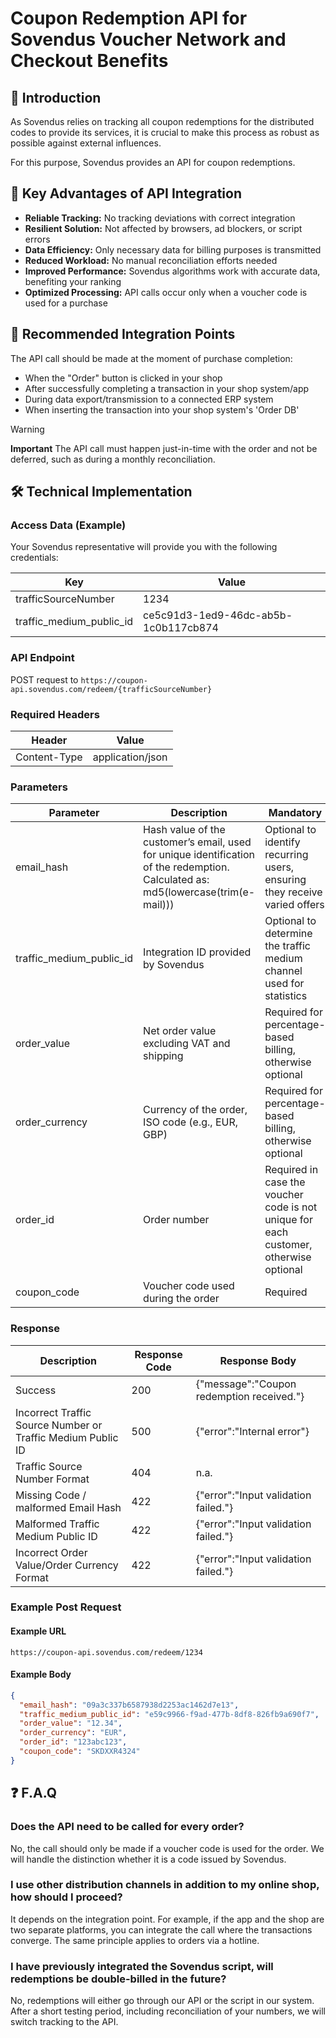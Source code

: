 # Coupon Redemption API for Sovendus Voucher Network and Checkout Benefits

## 📝 Introduction

As Sovendus relies on tracking all coupon redemptions for the distributed codes to provide its services, it is crucial to make this process as robust as possible against external influences.

For this purpose, Sovendus provides an API for coupon redemptions.

## 🌟 Key Advantages of API Integration

- **Reliable Tracking:** No tracking deviations with correct integration
- **Resilient Solution:** Not affected by browsers, ad blockers, or script errors
- **Data Efficiency:** Only necessary data for billing purposes is transmitted
- **Reduced Workload:** No manual reconciliation efforts needed
- **Improved Performance:** Sovendus algorithms work with accurate data, benefiting your ranking
- **Optimized Processing:** API calls occur only when a voucher code is used for a purchase

## 🔧 Recommended Integration Points

The API call should be made at the moment of purchase completion:

- When the "Order" button is clicked in your shop
- After successfully completing a transaction in your shop system/app
- During data export/transmission to a connected ERP system
- When inserting the transaction into your shop system's 'Order DB'

> [!WARNING]
> **Important**
> The API call must happen just-in-time with the order and not be deferred, such as during a monthly reconciliation.

## 🛠️ Technical Implementation

### Access Data (Example)

Your Sovendus representative will provide you with the following credentials:

| Key                      | Value                                |
| ------------------------ | ------------------------------------ |
| trafficSourceNumber      | 1234                                 |
| traffic_medium_public_id | ce5c91d3-1ed9-46dc-ab5b-1c0b117cb874 |

### API Endpoint

POST request to `https://coupon-api.sovendus.com/redeem/{trafficSourceNumber}`

### Required Headers

| Header         | Value              |
| -------------- | ------------------ |
| Content-Type   | application/json   |

### Parameters

| Parameter                | Description                                                                                                                       | Mandatory                                                                              |
| ------------------------ | --------------------------------------------------------------------------------------------------------------------------------- | ---------------------------------------------------------------------------------------|
| email_hash               | Hash value of the customer’s email, used for unique identification of the redemption. Calculated as: md5(lowercase(trim(e-mail))) | Optional to identify recurring users, ensuring they receive varied offers              |
| traffic_medium_public_id | Integration ID provided by Sovendus                                                                                               | Optional to determine the traffic medium channel used for statistics                   |
| order_value              | Net order value excluding VAT and shipping                                                                                        | Required for percentage-based billing, otherwise optional                              |
| order_currency           | Currency of the order, ISO code (e.g., EUR, GBP)                                                                                  | Required for percentage-based billing, otherwise optional                              |
| order_id                 | Order number                                                                                                                      | Required in case the voucher code is not unique for each customer, otherwise optional  |
| coupon_code              | Voucher code used during the order                                                                                                | Required                                                                               |

### Response

| Description                                                 | Response Code | Response Body                             |
| ----------------------------------------------------------- | ------------- | ----------------------------------------- |
| Success                                                     | 200           | {"message":"Coupon redemption received."} |
| Incorrect Traffic Source Number or Traffic Medium Public ID | 500           | {"error":"Internal error"}                |
| Traffic Source Number Format                                | 404           | n.a.                                      |
| Missing Code / malformed Email Hash                         | 422           | {"error":"Input validation failed."}      |
| Malformed Traffic Medium Public ID                          | 422           | {"error":"Input validation failed."}      |
| Incorrect Order Value/Order Currency Format                 | 422           | {"error":"Input validation failed."}      |

### Example Post Request

#### Example URL

`https://coupon-api.sovendus.com/redeem/1234`

#### Example Body

```json
{
  "email_hash": "09a3c337b6587938d2253ac1462d7e13",
  "traffic_medium_public_id": "e59c9966-f9ad-477b-8df8-826fb9a690f7",
  "order_value": "12.34",
  "order_currency": "EUR",
  "order_id": "123abc123",
  "coupon_code": "SKDXXR4324"
}
```

## ❓ F.A.Q

### Does the API need to be called for every order?

No, the call should only be made if a voucher code is used for the order. We will handle the distinction whether it is a code issued by Sovendus.

### I use other distribution channels in addition to my online shop, how should I proceed?

It depends on the integration point. For example, if the app and the shop are two separate platforms, you can integrate the call where the transactions converge. The same principle applies to orders via a hotline.

### I have previously integrated the Sovendus script, will redemptions be double-billed in the future?

No, redemptions will either go through our API or the script in our system. After a short testing period, including reconciliation of your numbers, we will switch tracking to the API.
